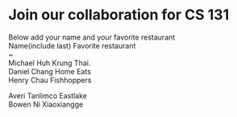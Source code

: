 # Join our collaboration for CS 131
Below add your name and your favorite restaurant
<br>
Name(include last)      Favorite restaurant <br>
~                                                       
Michael Huh             Krung Thai. <br>
Daniel Chang            Home Eats<br>
Henry Chau              Fishhoppers  <br>

Averi Tanlimco          Eastlake<br>
Bowen Ni                Xiaoxiangge

